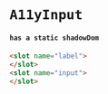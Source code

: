 # `A11yInput`

#### `has a static shadowDom`

```html
<slot name="label">
</slot>
<slot name="input">
</slot>

```

